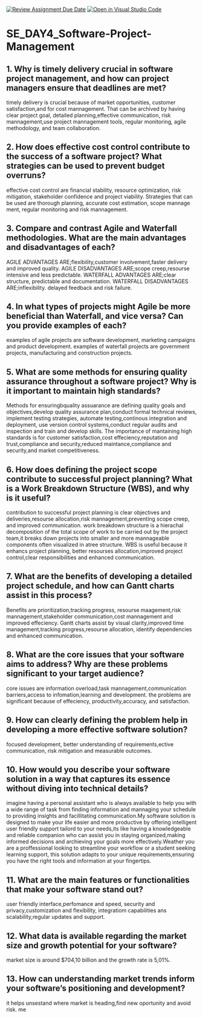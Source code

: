 [![Review Assignment Due Date](https://classroom.github.com/assets/deadline-readme-button-22041afd0340ce965d47ae6ef1cefeee28c7c493a6346c4f15d667ab976d596c.svg)](https://classroom.github.com/a/9pw6JKcu)
[![Open in Visual Studio Code](https://classroom.github.com/assets/open-in-vscode-2e0aaae1b6195c2367325f4f02e2d04e9abb55f0b24a779b69b11b9e10269abc.svg)](https://classroom.github.com/online_ide?assignment_repo_id=15665245&assignment_repo_type=AssignmentRepo)
# SE_DAY4_Software-Project-Management
## 1. Why is timely delivery crucial in software project management, and how can project managers ensure that deadlines are met?
timely delivery is crucial because of market opportunities, customer satisfaction,and for cost mannagement.
That can be archived by having clear project goal, detailed planning,effective communication, risk mannagement,use project mannagement tools, regular monitoring, agile methodology, and team collaboration.

## 2. How does effective cost control contribute to the success of a software project? What strategies can be used to prevent budget overruns?
effective cost control  are  financial stability, resource optimization, risk mitigation, stakeholder confidence and project viability.
Strategies that can be used are thorough planning, accurate cost estimation, scope mannage ment, regular monitoring and risk mannagement.

## 3. Compare and contrast Agile and Waterfall methodologies. What are the main advantages and disadvantages of each?
AGILE ADVANTAGES ARE;flexibility,customer involvement,faster delivery and improved quality.
AGILE DISADVANTAGES ARE;scope creep,resourse intensive and less predictable.
WATERFALL ADVANTAGES ARE;clear structure, predictable and documentation.
WATERFALL DISADVANTAGES ARE;inflexibility. delayed feedback and risk failure.

## 4. In what types of projects might Agile be more beneficial than Waterfall, and vice versa? Can you provide examples of each?
examples of agile projects are software development, marketing campaigns and product development.
examples of waterfall projects are government projects, manufacturing and construction projects.

## 5. What are some methods for ensuring quality assurance throughout a software project? Why is it important to maintain high standards? 
Methods for ensuringbquality assuarance are  defining quality goals and objectives,develop quality assurance plan,conduct formal technical reviews, implement testing strategies, automate testing,continous integration and deployment, use version control systems,conduct regular audits and inspection and train and develop skills.
The importance of mantaining high standards is for customer satisfaction,cost effeciency,reputation and trust,compliance and security,reduced maintance,compliance and security,and market  competitiveness.

## 6. How does defining the project scope contribute to successful project planning? What is a Work Breakdown Structure (WBS), and why is it useful?
contribution to successful project planning is clear objectives and deliveries,resourse allocation,risk mannagement,preventing scope creep, and improved communication.
work breakdown structure is a hierachal decomposition of the total scope of work to be  carried out by the project team,it breaks down projects into smaller and more mannageable components often visualized in atree structure.
WBS is  useful because  it enhancs project planning, better resourses allocation,improved project control,clear responsibilities and enhanced communication.

## 7. What are the benefits of developing a detailed project schedule, and how can Gantt charts assist in this process?
Benefits are prioritization,tracking progress, resourse maagement,risk mannagement,stakeholder communication,cost mannagement and improved effeciency.
Gantt charts assist by visual clarity,improved time management,tracking progress,resourse allocation, identify dependencies and enhanced communication.

## 8. What are the core issues that your software aims to address? Why are these problems significant to your target audience?
core issues are information overload,task mannagement,communication barriers,access to infomation,learning and development.
the problems are significant because of effeciency, productivity,accuracy, and satisfaction.
## 9. How can clearly defining the problem help in developing a more effective software solution?
focused development, better understanding of requirements,ective communication, risk mitigation and measurable outcomes.

## 10. How would you describe your software solution in a way that captures its essence without diving into technical details?
imagine having a personal assistant who is always available to help you with a wide range of task from finding information and mannaging your schedule to providing insights and facillitating communication.My software solution is designed to make your life easier and more productive  by offering intelligent user friendly support tailord to your needs,its like having a knowledgeable and reliable companion who can assist you in staying organized,making informed decisions and archieving your goals more effectively.Weather you are a proffessional looking to streamline your workflow or a student seeking learning support, this solution adapts to your unique requirements,ensuring you have the right tools and information at your fingertips.

## 11. What are the main features or functionalities that make your software stand out?
user friendly interface,perfomance and speed, security and privacy,customization and flexibility, integratiom capabilities ans scalability,regular updates and support.

## 12. What data is available regarding the market size and growth potential for your software?
market size  is around $704,10 billion and the growth rate is 5,01%.

## 13. How can understanding market trends inform your software’s positioning and development?
it helps unsestand where market is heading,find new oportunity and avoid risk.
me
